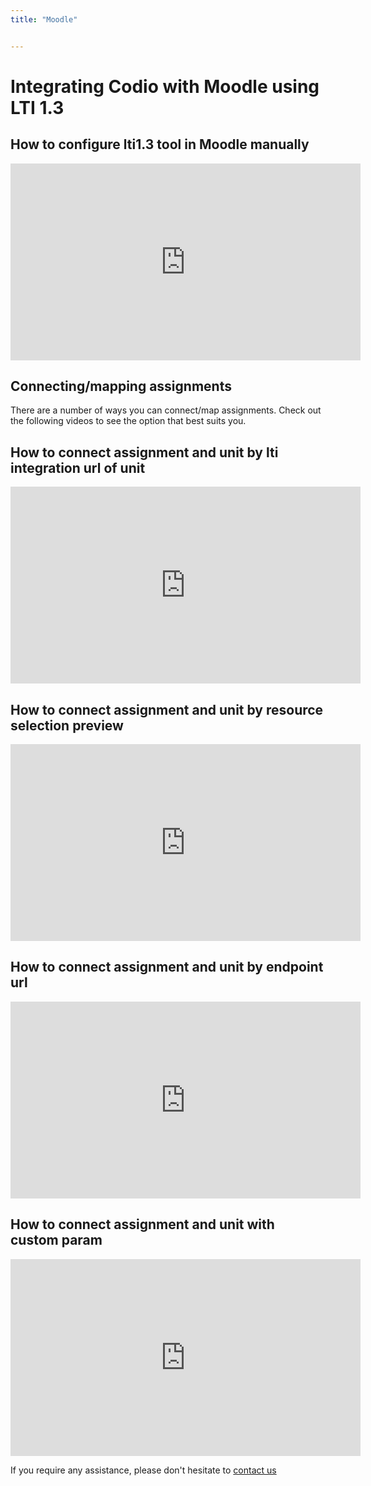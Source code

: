 ```yaml
---
title: "Moodle"


---
```


# Integrating Codio with Moodle using LTI 1.3


## How to configure lti1.3 tool in Moodle manually

<iframe width="560" height="315" src="https://www.youtube.com/embed/ZszXM6Ppsgs" frameborder="0" allow="accelerometer; autoplay; encrypted-media; gyroscope; picture-in-picture" allowfullscreen></iframe>

## Connecting/mapping assignments

There are a number of ways you can connect/map assignments. Check out the following videos to see the option that best suits you.

## How to connect assignment and unit by lti integration url of unit

<iframe width="560" height="315" src="https://www.youtube.com/embed/BV1zsXxaUpU" frameborder="0" allow="accelerometer; autoplay; encrypted-media; gyroscope; picture-in-picture" allowfullscreen></iframe>

## How to connect assignment and unit by resource selection preview

<iframe width="560" height="315" src="https://www.youtube.com/embed/rDFpErXo_-w" frameborder="0" allow="accelerometer; autoplay; encrypted-media; gyroscope; picture-in-picture" allowfullscreen></iframe>

## How to connect assignment and unit by endpoint url

<iframe width="560" height="315" src="https://www.youtube.com/embed/AlR18uqU4Pk" frameborder="0" allow="accelerometer; autoplay; encrypted-media; gyroscope; picture-in-picture" allowfullscreen></iframe>

## How to connect assignment and unit with custom param

<iframe width="560" height="315" src="https://www.youtube.com/embed/Oy7VjuFXlls" frameborder="0" allow="accelerometer; autoplay; encrypted-media; gyroscope; picture-in-picture" allowfullscreen></iframe>


If you require any assistance, please don't hesitate to [contact us](/dashboard/support/)

